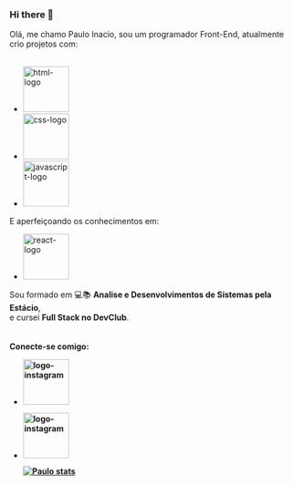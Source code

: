 ### Hi there 👋

Olá, me chamo Paulo Inacio, sou um programador Front-End, atualmente crio projetos com:
<br>
<br>
- <img src="https://img.shields.io/badge/HTML5-E34F26?style=for-the-badge&logo=html5&logoColor=white" alt="html-logo" width="80px">
- <img src="https://img.shields.io/badge/CSS3-1572B6?style=for-the-badge&logo=css3&logoColor=white" alt="css-logo" width="80px">
- <img src="https://img.shields.io/badge/JavaScript-323330?style=for-the-badge&logo=javascript&logoColor=F7DF1E" alt="javascript-logo" width="80px">
E aperfeiçoando os conhecimentos em:

- <img src="https://img.shields.io/badge/React-20232A?style=for-the-badge&logo=react&logoColor=61DAFB" alt="react-logo" width="80px">

Sou formado em :computer::books: <b>Analise e Desenvolvimentos de Sistemas pela Estácio</b>, <br>e cursei <b>Full Stack no DevClub</b>.
<br>
<br>
<br>
<b>Conecte-se comigo:</d>
<br>
- <a href="https://www.instagram.com/p.i_guitar/"><img src="https://img.shields.io/badge/Instagram-E4405F?style=for-the-badge&logo=instagram&logoColor=white" alt="logo-instagram" width="80px"></a>
- <a href="https://www.linkedin.com/in/paulop-inacio/"><img src="https://img.shields.io/badge/LinkedIn-0077B5?style=for-the-badge&logo=linkedin&logoColor=white" alt="logo-instagram" width="80px"><a/>
  
  [![Paulo stats ](https://github-readme-stats.vercel.app/api?username=PauloInacioPI)](https://github.com/anuraghazra/github-readme-stats)
